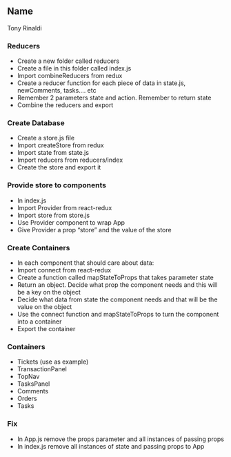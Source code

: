## Name

Tony Rinaldi

### Reducers
+ Create a new folder called reducers
+ Create a file in this folder called index.js
+ Import combineReducers from redux
+ Create a reducer function for each piece of data in state.js, newComments, tasks…. etc
+ Remember 2 parameters state and action. Remember to return state
+ Combine the reducers and export

### Create Database
+ Create a store.js file
+ Import createStore from redux
+ Import state from state.js
+ Import reducers from reducers/index
+ Create the store and export it

### Provide store to components
+ In index.js
+ Import Provider from react-redux
+ Import store from store.js
+ Use Provider component to wrap App
+ Give Provider a prop “store” and the value of the store

### Create Containers
+ In each component that should care about data:
+ Import connect from react-redux
+ Create a function called mapStateToProps that takes parameter state
+ Return an object. Decide what prop the component needs and this will be a key on the object
+ Decide what data from state the component needs and that will be the value on the object
+ Use the connect function and mapStateToProps to turn the component into a container
+ Export the container

### Containers
+ Tickets (use as example)
+ TransactionPanel 
+ TopNav
+ TasksPanel
+ Comments
+ Orders
+ Tasks


### Fix
+ In App.js remove the props parameter and all instances of passing props 
+ In index.js remove all instances of state and passing props to App

